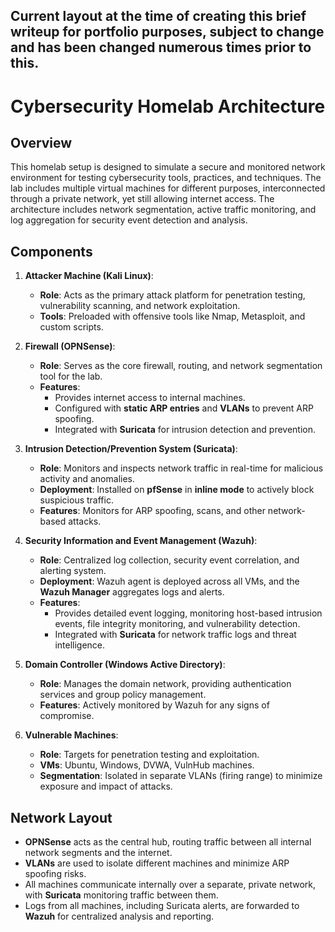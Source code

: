 ## Current layout at the time of creating this brief writeup for portfolio purposes, subject to change and has been changed numerous times prior to this. 
# Cybersecurity Homelab Architecture

## Overview
This homelab setup is designed to simulate a secure and monitored network environment for testing cybersecurity tools, practices, and techniques. The lab includes multiple virtual machines for different purposes, interconnected through a private network, yet still allowing internet access. The architecture includes network segmentation, active traffic monitoring, and log aggregation for security event detection and analysis.

## Components

1. **Attacker Machine (Kali Linux)**:
   - **Role**: Acts as the primary attack platform for penetration testing, vulnerability scanning, and network exploitation.
   - **Tools**: Preloaded with offensive tools like Nmap, Metasploit, and custom scripts.

2. **Firewall (OPNSense)**:
   - **Role**: Serves as the core firewall, routing, and network segmentation tool for the lab.
   - **Features**:
     - Provides internet access to internal machines.
     - Configured with **static ARP entries** and **VLANs** to prevent ARP spoofing.
     - Integrated with **Suricata** for intrusion detection and prevention.

3. **Intrusion Detection/Prevention System (Suricata)**:
   - **Role**: Monitors and inspects network traffic in real-time for malicious activity and anomalies.
   - **Deployment**: Installed on **pfSense** in **inline mode** to actively block suspicious traffic.
   - **Features**: Monitors for ARP spoofing, scans, and other network-based attacks.

4. **Security Information and Event Management (Wazuh)**:
   - **Role**: Centralized log collection, security event correlation, and alerting system.
   - **Deployment**: Wazuh agent is deployed across all VMs, and the **Wazuh Manager** aggregates logs and alerts.
   - **Features**:
     - Provides detailed event logging, monitoring host-based intrusion events, file integrity monitoring, and vulnerability detection.
     - Integrated with **Suricata** for network traffic logs and threat intelligence.

5. **Domain Controller (Windows Active Directory)**:
   - **Role**: Manages the domain network, providing authentication services and group policy management.
   - **Features**: Actively monitored by Wazuh for any signs of compromise.

6. **Vulnerable Machines**:
   - **Role**: Targets for penetration testing and exploitation.
   - **VMs**: Ubuntu, Windows, DVWA, VulnHub machines.
   - **Segmentation**: Isolated in separate VLANs (firing range) to minimize exposure and impact of attacks.

## Network Layout
- **OPNSense** acts as the central hub, routing traffic between all internal network segments and the internet.
- **VLANs** are used to isolate different machines and minimize ARP spoofing risks.
- All machines communicate internally over a separate, private network, with **Suricata** monitoring traffic between them.
- Logs from all machines, including Suricata alerts, are forwarded to **Wazuh** for centralized analysis and reporting.

